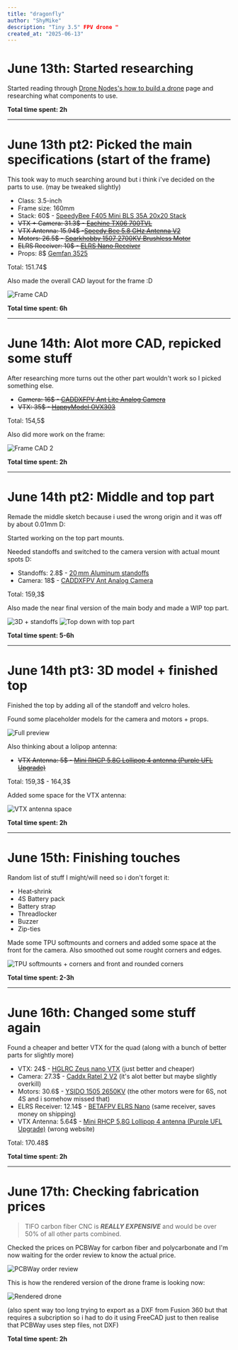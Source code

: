 ```yaml
---
title: "dragonfly"
author: "ShyMike"
description: "Tiny 3.5" FPV drone "
created_at: "2025-06-13"
---
```


# June 13th: Started researching

Started reading through [Drone Nodes's how to build a drone](https://dronenodes.com/how-to-build-a-drone) page and researching what components to use.

**Total time spent: 2h**

---

# June 13th pt2: Picked the main specifications (start of the frame)

This took way to much searching around but i think i've decided on the parts to use. (may be tweaked slightly)

* Class: 3.5-inch
* Frame size: 160mm
* Stack: 60$ - [SpeedyBee F405 Mini BLS 35A 20x20 Stack](https://www.speedybee.com/speedybee-f405-mini-bls-35a-20x20-stack)
* ~~VTX + Camera: 31.3$ - [Eachine TX06 700TVL](https://www.eachine.com/Eachine-TX06-700TVL-FOV-130-Degree-5_8Ghz-40CH-Smart-Audio-Mini-FPV-Camera-AIO-Transmitter-For-RC-Dr-p-1418.html)~~
* ~~VTX Antenna: 15.94$ -[Speedy Bee 5.8 GHz Antenna V2](https://www.speedybee.com/speedy-bee-5-8-ghz-antenna-v2)~~
* ~~Motors: 26.5$ - [Sparkhobby 1507 2700KV Brushless Motor](https://pt.aliexpress.com/item/1005004705279900.html)~~
* ~~ELRS Receiver: 10$ - [ELRS Nano Receiver](https://betafpv.com/products/elrs-nano-receiver?variant=39416095408262)~~
* Props: 8$ [Gemfan 3525](https://pt.aliexpress.com/item/1005008848979300.html)

Total: 151.74$

Also made the overall CAD layout for the frame :D

![Frame CAD](https://hc-cdn.hel1.your-objectstorage.com/s/v3/5b2626ecb779dc0d99ee2c1be186579d402ae7a0_image.png)

**Total time spent: 6h**

---

# June 14th: Alot more CAD, repicked some stuff

After researching more turns out the other part wouldn't work so I picked something else.

* ~~Camera: 16$ - [CADDXFPV Ant Lite Analog Camera](https://caddxfpv.com/products/caddxfpv-ant-lite-4-3-fpvcycle-edition)~~
* ~~VTX: 35$ - [HappyModel OVX303](https://pt.aliexpress.com/item/1005003265460404.html)~~

Total: 154,5$

Also did more work on the frame:

![Frame CAD 2](https://hc-cdn.hel1.your-objectstorage.com/s/v3/2918d6416f5398e8eceff8c1f5d976933e912e31_image.png)

**Total time spent: 2h**

---

# June 14th pt2: Middle and top part

Remade the middle sketch because i used the wrong origin and it was off by about 0.01mm D:

Started working on the top part mounts.

Needed standoffs and switched to the camera version with actual mount spots D:

* Standoffs: 2.8$ - [20 mm Aluminum standoffs](https://pt.aliexpress.com/item/1005007945167923.html)
* Camera: 18$ - [CADDXFPV Ant Analog Camera](https://caddxfpv.com/products/caddx-ant-analog-camera?variant=32810079682659)

Total: 159,3$

Also made the near final version of the main body and made a WIP top part.

![3D + standoffs](https://hc-cdn.hel1.your-objectstorage.com/s/v3/5f502a8d05daaa797ed12a82fc53997cae4d3b45_image.png)
![Top down with top part](https://hc-cdn.hel1.your-objectstorage.com/s/v3/e6c3fb94d2e8971ae5db10ac1489111ca909f2d5_image.png)

**Total time spent: 5-6h**

---

# June 14th pt3: 3D model + finished top

Finished the top by adding all of the standoff and velcro holes.

Found some placeholder models for the camera and motors + props.

![Full preview](https://hc-cdn.hel1.your-objectstorage.com/s/v3/9fc8186d84a3f0c781fe96a642a2f580b348be2d_image.png)

Also thinking about a lolipop antenna:

* ~~VTX Antenna: 5$ - [Mini RHCP 5,8G Lollipop 4 antenna (Purple UFL Upgrade)](https://es.aliexpress.com/item/1005001305298735.html)~~

Total: 159,3$ - 164,3$

Added some space for the VTX antenna:

![VTX antenna space](https://hc-cdn.hel1.your-objectstorage.com/s/v3/e8ba2fdc1a6fd2337bf9718c5a9889258524ddde_image.png)

**Total time spent: 2h**

---

# June 15th: Finishing touches

Random list of stuff I might/will need so i don't forget it:

* Heat‑shrink
* 4S Battery pack
* Battery strap
* Threadlocker
* Buzzer
* Zip-ties

Made some TPU softmounts and corners and added some space at the front for the camera. Also smoothed out some rought corners and edges.

![TPU softmounts + corners and front and rounded corners](https://hc-cdn.hel1.your-objectstorage.com/s/v3/6c172f78364f25885eea8760604e58945fee0a5a_image.png)

**Total time spent: 2-3h**

---

# June 16th: Changed some stuff again

Found a cheaper and better VTX for the quad (along with a bunch of better parts for slightly more)

* VTX: 24$ - [HGLRC Zeus nano VTX](https://pt.aliexpress.com/item/1005008043478143.html) (just better and cheaper)
* Camera: 27.3$ - [Caddx Ratel 2 V2](https://pt.aliexpress.com/item/1005006254000307.html) (it's alot better but maybe slightly overkill)
* Motors: 30.6$ - [YSIDO 1505 2650KV](https://pt.aliexpress.com/item/1005007544080274.html) (the other motors were for 6S, not 4S and i somehow missed that)
* ELRS Receiver: 12.14$ - [BETAFPV ELRS Nano](https://pt.aliexpress.com/item/1005007437882037.html) (same receiver, saves money on shipping)
* VTX Antenna: 5.64$ - [Mini RHCP 5,8G Lollipop 4 antenna (Purple UFL Upgrade)](https://pt.aliexpress.com/item/4001365632031.html) (wrong website)

Total: 170.48$

**Total time spent: 2h**

---

# June 17th: Checking fabrication prices

> TIFO carbon fiber CNC is **_REALLY EXPENSIVE_** and would be over 50% of all other parts combined.

Checked the prices on PCBWay for carbon fiber and polycarbonate and I'm now waiting for the order review to know the actual price.

![PCBWay order review](https://hc-cdn.hel1.your-objectstorage.com/s/v3/68630d41dd0fd13aa2924c8cac2d3051c2d52230_image.png)

This is how the rendered version of the drone frame is looking now:

![Rendered drone](https://hc-cdn.hel1.your-objectstorage.com/s/v3/de08dbe34117856184110152a7dfc07a122a285a_dragonfly_v35.png)

(also spent way too long trying to export as a DXF from Fusion 360 but that requires a subcription so i had to do it using FreeCAD just to then realise that PCBWay uses step files, not DXF)

**Total time spent: 2h**